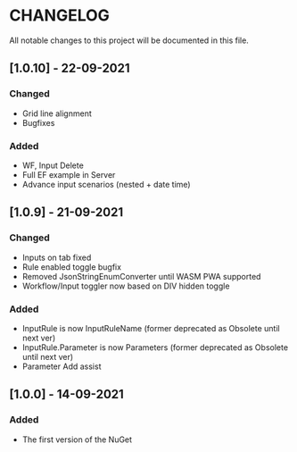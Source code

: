 # CHANGELOG

All notable changes to this project will be documented in this file.

## [1.0.10] - 22-09-2021

### Changed
- Grid line alignment
- Bugfixes

### Added
- WF, Input Delete
- Full EF example in Server
- Advance input scenarios (nested + date time)

## [1.0.9] - 21-09-2021

### Changed
- Inputs on tab fixed
- Rule enabled toggle bugfix
- Removed JsonStringEnumConverter until WASM PWA supported
- Workflow/Input toggler now based on DIV hidden toggle

### Added
- InputRule is now InputRuleName (former deprecated as Obsolete until next ver)
- InputRule.Parameter is now Parameters (former deprecated as Obsolete until next ver)
- Parameter Add assist

## [1.0.0] - 14-09-2021

### Added
- The first version of the NuGet
